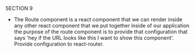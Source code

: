 SECTION 9
- The Route component is a react component that we can render inside any other react component that we put together inside
of our application the purpose of the route component is to provide that configuration that says 'hey if the URL looks like this
I want to show this component'. Provide configuration to react-router.
